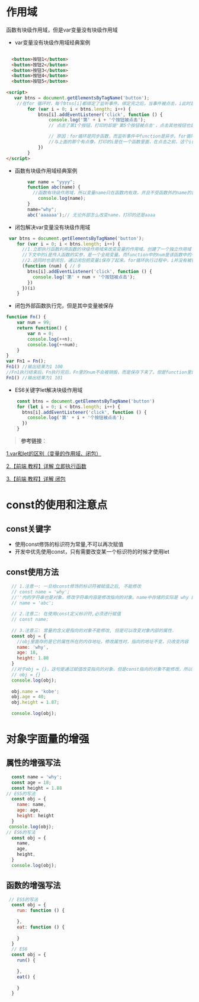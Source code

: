 # 作用域
函数有块级作用域，但是var变量没有块级作用域
* var变量没有块级作用域经典案例
```html
 
  <button>按钮1</button>
  <button>按钮2</button>
  <button>按钮3</button>
  <button>按钮4</button>
  <button>按钮5</button>
 
<script>
   var btns = document.getElementsByTagName('button');
    //在for 循环时，每个btns[i]都绑定了监听事件。绑定完之后，当事件被点击，i此时是for循环结束时的5
        for (var i = 0; i < btns.length; i++) {
            btns[i].addEventListener('click', function () {
                console.log('第' + i + '个按钮被点击');
                // 点击了第1个按钮，打印的却是'第5个按钮被点击'，点击其他按钮也是打印第5个

                // 原因：for循环是同步函数，而监听事件中function是异步。for循环执行完之后，才执行异步函数，而此时i已经是5，且不会改变了。对于全局变量i，在function函数外的变化会直接传递到函数里面，所以打印的i只会是5
                //与上面的那个有点像，打印的i是在一个函数里面，在点击之前，这个i已经被改掉了，进行了5次循环
            })
        }
</script>
```
* 函数有块级作用域经典案例
```javascript
        var name = "yyyy";
        function abc(name) {
          //函数有块级作用域，所以变量name只在函数内有效，并且不受函数外的name的影响，只与传入函数的变量name有关
            console.log(name);
        }
        name="why";
        abc('aaaaaa');// 无论外部怎么改变name，打印的还是aaaa
```
* 闭包解决var变量没有块级作用域
```javascript
 var btns = document.getElementsByTagName('button');
    for (var i = 0; i < btns.length; i++) {
      //1.立即执行函数利用函数的块级作用域来改变变量的作用域，创建了一个独立作用域
      //下文中的i是传入函数的实参，是一个全局变量。而function中的num是该函数中的一个形参，只在函数作用域发挥作用
      //2.这同时也是闭包，通过闭包把变量i保存了起来。for循环执行过程中，i并没有被销毁，而是被分别保存下来
      (function (num) { // 0
        btns[i].addEventListener('click', function () {
          console.log('第' + num + '个按钮被点击');
        })
      })(i)
    }
```
* 闭包外部函数执行完，但是其中变量被保存
```javascript
function Fn() {
	var num = 99;
	return function() {
		var n = 0;
		console.log(++n);
		console.log(++num);
	}
}
var Fn1 = Fn();
Fn1() //输出结果为1 100
//Fn1执行结束后。Fn执行完后，Fn里的num不会被销毁，而是保存下来了。但是function里的n每次执行完后被销毁，执行时重新创建
Fn1() //输出结果为1 101
```
* ES6关键字let解决块级作用域
```javascript
    const btns = document.getElementsByTagName('button')
    for (let i = 0; i < btns.length; i++) {
      btns[i].addEventListener('click', function () {
        console.log('第' + i + '个按钮被点击');
      })
    }
```
>**参考链接**：

[1.var和let的区别（变量的作用域、闭包）](https://segmentfault.com/a/1190000022399047)

[2.【前端 教程】详解 立即执行函数](https://blog.csdn.net/weixin_43876206/article/details/106025126)

[3.【前端 教程】详解 闭包](https://blog.csdn.net/weixin_43876206/article/details/106025702)

# const的使用和注意点
## const关键字
* 使用const修饰的标识符为常量,不可以再次赋值
* 开发中优先使用const，只有需要改变某一个标识符的时候才使用let
## const使用方法
```javascript
  // 1.注意一: 一旦给const修饰的标识符被赋值之后, 不能修改
  // const name = 'why';
  //''内的字符串也是对象，修改字符串内容是修改指向的对象。name中存储的实际是 why 的内存地址，所以const内存地址不能改变，会报错
  // name = 'abc';
 
  // 2.注意二: 在使用const定义标识符,必须进行赋值
  // const name;
 
  // 3.注意三: 常量的含义是指向的对象不能修改, 但是可以改变对象内部的属性.
  const obj = {
    //obj里面存的是它的属性所在的内存地址。修改属性时，指向的地址不变，只改变内容
    name: 'why',
    age: 18,
    height: 1.88
  }
  //对于obj = {}，这句是通过赋值改变指向的对象，但是const指向的对象不能修改，所以会报错
  // obj = {}
  console.log(obj);
 
  obj.name = 'kobe';
  obj.age = 40;
  obj.height = 1.87;
 
  console.log(obj);
```

# 对象字面量的增强
## 属性的增强写法
```javascript
  const name = 'why';
  const age = 18;
  const height = 1.88
// ES5的写法
  const obj = {
    name: name,
    age: age,
    height: height
  }
 console.log(obj);
// ES6的写法
  const obj = {
    name,
    age,
    height,
  }
  console.log(obj);
```
## 函数的增强写法
```javascript
 // ES5的写法
  const obj = {
    run: function () {
  
    },
    eat: function () {
  
    }
  }
  // ES6
  const obj = {
    run() {
 
    },
    eat() {
 
    }
  }
  ```